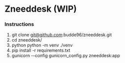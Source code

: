 # Zneeddesk (WIP)
### Instructions
1. git clone git@github.com:budde96/zneeddesk.git
2. cd zneeddesk/
3. python python -m venv ./venv
4. pip install -r requirements.txt
5. gunicorn --config gunicorn_config.py zneeddesk:app
